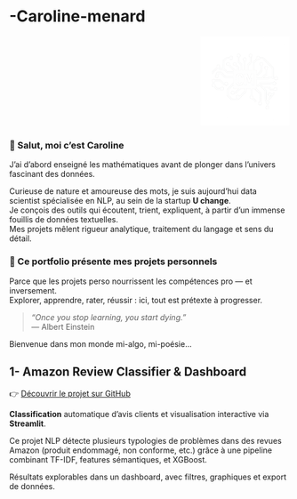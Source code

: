 # -Caroline-menard
<p align="right">
  <img src="https://github.com/Caroline-menard/-Caroline-menard/blob/main/logo_blanc.png?raw=true" alt="Logo Caroline Ménard" width="160">
</p>

### 👋 Salut, moi c’est Caroline

J’ai d’abord enseigné les mathématiques avant de plonger dans l’univers fascinant des données.  

Curieuse de nature et amoureuse des mots, je suis aujourd’hui data scientist spécialisée en NLP, au sein de la startup **U change**.  
Je conçois des outils qui écoutent, trient, expliquent, à partir d’un immense fouillis de données textuelles.  
Mes projets mêlent rigueur analytique, traitement du langage et sens du détail.

### 🧪 Ce portfolio présente mes projets personnels  
Parce que les projets perso nourrissent les compétences pro — et inversement.  
Explorer, apprendre, rater, réussir : ici, tout est prétexte à progresser.

> *“Once you stop learning, you start dying.”*  
> — Albert Einstein

Bienvenue dans mon monde mi-algo, mi-poésie...

## 1- Amazon Review Classifier & Dashboard

👉 [Découvrir le projet sur GitHub](https://github.com/Caroline-menard/amazon_review_classifier_and_Dashboard)

**Classification** automatique d’avis clients et visualisation interactive via **Streamlit**.

Ce projet NLP détecte plusieurs typologies de problèmes dans des revues Amazon (produit endommagé, non conforme, etc.) grâce à une pipeline combinant TF-IDF, features sémantiques, et XGBoost.

Résultats explorables dans un dashboard, avec filtres, graphiques et export de données.
